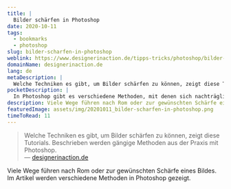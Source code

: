 ```yaml
---
title: |
  Bilder schärfen in Photoshop
date: 2020-10-11
tags:
  - bookmarks
  - photoshop
slug: bilder-scharfen-in-photoshop
weblink: https://www.designerinaction.de/tipps-tricks/photoshop/bilder-schaerfen/
domainName: designerinaction.de
lang: de
metaDescription: |
  Welche Techniken es gibt, um Bilder schärfen zu können, zeigt diese Tutorials. Beschrieben werden gängige Methoden aus der Praxis mit Photoshop.
pocketDescription: |
  In Photoshop gibt es verschiedene Methoden, mit denen sich nachträglich Bilder schärfen lassen. Hier kommen einige gängige und bewährte Techniken aus der Praxis. Mit Tutorials und Tipps zu Unscharf maskieren, Hochpassfilter, Relieffilter, Luminanzmaske, Camera RAW und mehr.
description: Viele Wege führen nach Rom oder zur gewünschten Schärfe eines Bildes. Im Artikel werden verschiedene Methoden in Photoshop gezeigt.
featuredImage: assets/img/20201011_bilder-scharfen-in-photoshop.png
timeToRead: 11
---
```

<blockquote lang="de">Welche Techniken es gibt, um Bilder schärfen zu können, zeigt diese Tutorials. Beschrieben werden gängige Methoden aus der Praxis mit Photoshop.
<footer>— <a href="https://www.designerinaction.de/tipps-tricks/photoshop/bilder-schaerfen/">designerinaction.de</a></footer></blockquote>

Viele Wege führen nach Rom oder zur gewünschten Schärfe eines Bildes. Im Artikel werden verschiedene Methoden in Photoshop gezeigt.